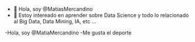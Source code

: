 - 👋 Hola, soy @MatiasMercandino
- 👀 Estoy intereado en aprender sobre Data Science y todo lo relacionado al Big Data, Data Mining, IA, etc ...
<!---
MatiasMercandino/MatiasMercandino is a ✨ special ✨ repository because its `README.md` (this file) appears on your GitHub profile.
You can click the Preview link to take a look at your changes.
--->
-Hola, soy @MatiaMercandino
-Me gusta el deporte

